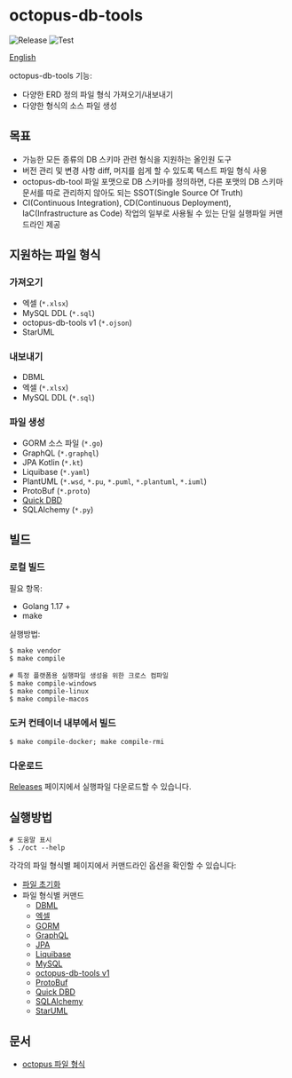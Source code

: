 # octopus-db-tools

![Release](https://github.com/lechuckroh/octopus-db-tool/actions/workflows/release.yml/badge.svg)
![Test](https://github.com/lechuckroh/octopus-db-tool/actions/workflows/test.yml/badge.svg)

[English](README.md)

octopus-db-tools 기능:
* 다양한 ERD 정의 파일 형식 가져오기/내보내기
* 다양한 형식의 소스 파일 생성

## 목표

* 가능한 모든 종류의 DB 스키마 관련 형식을 지원하는 올인원 도구
* 버전 관리 및 변경 사항 diff, 머지를 쉽게 할 수 있도록 텍스트 파일 형식 사용
* octopus-db-tool 파일 포맷으로 DB 스키마를 정의하면, 다른 포맷의 DB 스키마 문서를 따로 관리하지 않아도 되는 SSOT(Single Source Of Truth)
* CI(Continuous Integration), CD(Continuous Deployment), IaC(Infrastructure as Code) 작업의 일부로 사용될 수 있는 단일 실행파일 커맨드라인 제공

## 지원하는 파일 형식

### 가져오기
* 엑셀 (`*.xlsx`)
* MySQL DDL (`*.sql`)
* octopus-db-tools v1 (`*.ojson`)
* StarUML

### 내보내기
* DBML
* 엑셀 (`*.xlsx`)
* MySQL DDL (`*.sql`)

### 파일 생성
* GORM 소스 파일 (`*.go`)
* GraphQL (`*.graphql`)
* JPA Kotlin (`*.kt`)
* Liquibase (`*.yaml`)
* PlantUML (`*.wsd`, `*.pu`, `*.puml`, `*.plantuml`, `*.iuml`)
* ProtoBuf (`*.proto`)
* [Quick DBD](https://www.quickdatabasediagrams.com/)
* SQLAlchemy (`*.py`)

## 빌드

### 로컬 빌드
필요 항목:
* Golang 1.17 +
* make

실행방법:
```shell
$ make vendor
$ make compile

# 특정 플랫폼용 실행파일 생성을 위한 크로스 컴파일
$ make compile-windows
$ make compile-linux
$ make compile-macos
```

### 도커 컨테이너 내부에서 빌드
```shell
$ make compile-docker; make compile-rmi
```

### 다운로드

[Releases](https://github.com/lechuckroh/octopus-db-tool/releases) 페이지에서 실행파일 다운로드할 수 있습니다.

## 실행방법

```shell
# 도움말 표시
$ ./oct --help
```

각각의 파일 형식별 페이지에서 커맨드라인 옵션을 확인할 수 있습니다:

* [파일 초기화](docs/kr/init.md)
* 파일 형식별 커맨드
    * [DBML](docs/kr/dbml.md)
    * [엑셀](docs/kr/xlsx.md)
    * [GORM](docs/kr/gorm.md)
    * [GraphQL](docs/kr/graphql.md)  
    * [JPA](docs/kr/jpa.md)  
    * [Liquibase](docs/kr/liquibase.md)  
    * [MySQL](docs/kr/mysql.md)
    * [octopus-db-tools v1](docs/kr/ojson.md)
    * [ProtoBuf](docs/kr/protobuf.md)
    * [Quick DBD](docs/kr/quickdbd.md)
    * [SQLAlchemy](docs/kr/sqlalchemy.md)
    * [StarUML](docs/kr/staruml.md)


## 문서

* [octopus 파일 형식](docs/kr/octopus-format.md)
